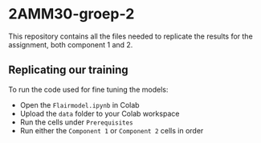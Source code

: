 # 2AMM30-groep-2
This repository contains all the files needed to replicate the results for the assignment, both component 1 and 2.

## Replicating our training
To run the code used for fine tuning the models:
- Open the `Flairmodel.ipynb` in Colab
- Upload the `data` folder to your Colab workspace
- Run the cells under `Prerequisites`
- Run either the `Component 1` or `Component 2` cells in order

